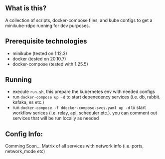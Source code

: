 ## What is this?
A collection of scripts, docker-compose files, and kube configs to get a minikube-rdpc running for dev purposes.

## Prerequisite technologies
 - minikube (tested on 1.12.3)
 - docker (tested on 20.10.7)
 - docker-compose (tested with 1.25.5)

## Running
 - execute `run.sh`, this prepare the kubernetes env with needed configs
 - run `docker-compose up -d` to start depenedency services (i.e. db, rabbit. kafaka, es etc.)
 - run `docker-compose -f ddocker-compose-svcs.yaml up -d` to start workflow serices (i.e. relay, api, scheduler etc.). you can comment out services that will be run locally as needed

## Config Info:
 Comming Soon... Matrix of all services with network info (i.e. ports, network_mode etc)

